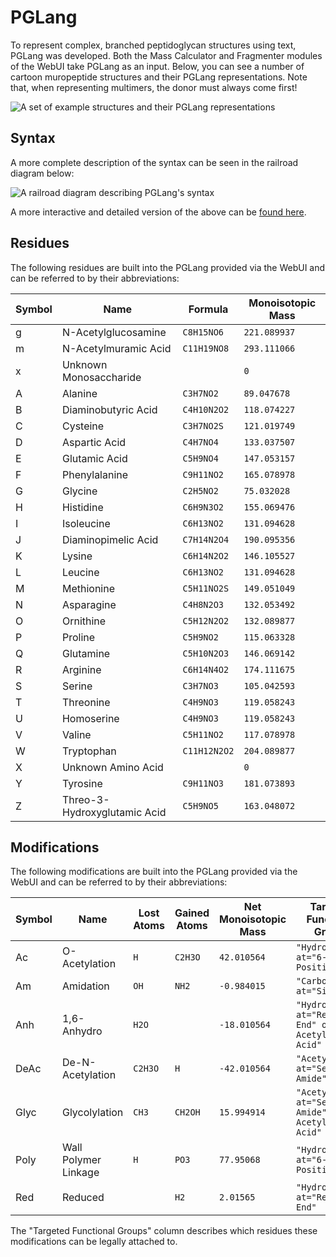 # PGLang

To represent complex, branched peptidoglycan structures using text, PGLang was developed. Both the Mass Calculator and
Fragmenter modules of the WebUI take PGLang as an input. Below, you can see a number of cartoon muropeptide structures
and their PGLang representations. Note that, when representing multimers, the donor must always come first!

![A set of example structures and their PGLang representations](/img/pglang.png)

## Syntax

A more complete description of the syntax can be seen in the railroad diagram below:

![A railroad diagram describing PGLang's syntax](/img/railroad.png)

A more interactive and detailed version of the above can be [found here](/_static/pglang.html).

## Residues

The following residues are built into the PGLang provided via the WebUI and can be referred to by their abbreviations:

|Symbol|Name                        |Formula     |Monoisotopic Mass|
|------|----------------------------|------------|-----------------|
|g     |N-Acetylglucosamine         |`C8H15NO6`  |`221.089937`     |
|m     |N-Acetylmuramic Acid        |`C11H19NO8` |`293.111066`     |
|x     |Unknown Monosaccharide      |            |`0`              |
|A     |Alanine                     |`C3H7NO2`   |`89.047678`      |
|B     |Diaminobutyric Acid         |`C4H10N2O2` |`118.074227`     |
|C     |Cysteine                    |`C3H7NO2S`  |`121.019749`     |
|D     |Aspartic Acid               |`C4H7NO4`   |`133.037507`     |
|E     |Glutamic Acid               |`C5H9NO4`   |`147.053157`     |
|F     |Phenylalanine               |`C9H11NO2`  |`165.078978`     |
|G     |Glycine                     |`C2H5NO2`   |`75.032028`      |
|H     |Histidine                   |`C6H9N3O2`  |`155.069476`     |
|I     |Isoleucine                  |`C6H13NO2`  |`131.094628`     |
|J     |Diaminopimelic Acid         |`C7H14N2O4` |`190.095356`     |
|K     |Lysine                      |`C6H14N2O2` |`146.105527`     |
|L     |Leucine                     |`C6H13NO2`  |`131.094628`     |
|M     |Methionine                  |`C5H11NO2S` |`149.051049`     |
|N     |Asparagine                  |`C4H8N2O3`  |`132.053492`     |
|O     |Ornithine                   |`C5H12N2O2` |`132.089877`     |
|P     |Proline                     |`C5H9NO2`   |`115.063328`     |
|Q     |Glutamine                   |`C5H10N2O3` |`146.069142`     |
|R     |Arginine                    |`C6H14N4O2` |`174.111675`     |
|S     |Serine                      |`C3H7NO3`   |`105.042593`     |
|T     |Threonine                   |`C4H9NO3`   |`119.058243`     |
|U     |Homoserine                  |`C4H9NO3`   |`119.058243`     |
|V     |Valine                      |`C5H11NO2`  |`117.078978`     |
|W     |Tryptophan                  |`C11H12N2O2`|`204.089877`     |
|X     |Unknown Amino Acid          |            |`0`              |
|Y     |Tyrosine                    |`C9H11NO3`  |`181.073893`     |
|Z     |Threo-3-Hydroxyglutamic Acid|`C5H9NO5`   |`163.048072`     |

## Modifications

The following modifications are built into the PGLang provided via the WebUI and can be referred to by their
abbreviations:

|Symbol|Name                |Lost Atoms|Gained Atoms|Net Monoisotopic Mass|Targeted Functional Groups                               |
|------|--------------------|----------|------------|---------------------|---------------------------------------------------------|
|Ac    |O-Acetylation       |`H`       |`C2H3O`     |`42.010564`          |`"Hydroxyl" at="6-Position"`                             |
|Am    |Amidation           |`OH`      |`NH2`       |`-0.984015`          |`"Carboxyl" at="Sidechain"`                              |
|Anh   |1,6-Anhydro         |`H2O`     |            |`-18.010564`         |`"Hydroxyl" at="Reducing End" of="N-Acetylmuramic Acid"` |
|DeAc  |De-N-Acetylation    |`C2H3O`   |`H`         |`-42.010564`         |`"Acetyl" at="Secondary Amide"`                          |
|Glyc  |Glycolylation       |`CH3`     |`CH2OH`     |`15.994914`          |`"Acetyl" at="Secondary Amide" of="N-Acetylmuramic Acid"`|
|Poly  |Wall Polymer Linkage|`H`       |`PO3`       |`77.95068`           |`"Hydroxyl" at="6-Position"`                             |
|Red   |Reduced             |          |`H2`        |`2.01565`            |`"Hydroxyl" at="Reducing End"`                           |

The "Targeted Functional Groups" column describes which residues these modifications can be legally attached to.
